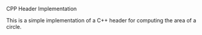 CPP Header Implementation

This is a simple implementation of a C++ header for computing the area of a circle.
